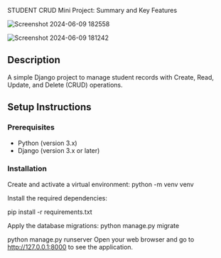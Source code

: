 STUDENT CRUD Mini Project:
Summary and Key Features


![Screenshot 2024-06-09 182558](https://github.com/jonasMJL997/django-students-management-project/assets/118437218/45cd01f2-fcbe-4d3e-a1f2-9442f249818c)

![Screenshot 2024-06-09 181242](https://github.com/jonasMJL997/django-students-management-project/assets/118437218/76cb2a3f-a898-4087-b097-832436255880)


## Description
A simple Django project to manage student records with Create, 
Read, Update, and Delete (CRUD) operations.

## Setup Instructions

### Prerequisites
- Python (version 3.x)
- Django (version 3.x or later)

### Installation
Create and activate a virtual environment:
python -m venv venv

Install the required dependencies:

pip install -r requirements.txt

Apply the database migrations:
python manage.py migrate

python manage.py runserver
Open your web browser and go to http://127.0.0.1:8000 to see the application.
